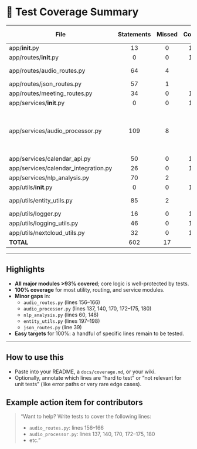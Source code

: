 
# 🧪 Test Coverage Summary

| File                             | Statements | Missed | Coverage | Lines Missing       |
|----------------------------------|:----------:|:------:|:--------:|--------------------|
| app/__init__.py                  |    13      |   0    | 100%     |                    |
| app/routes/__init__.py           |     0      |   0    | 100%     |                    |
| app/routes/audio_routes.py       |    64      |   4    | 94%      | 156-166            |
| app/routes/json_routes.py        |    57      |   1    | 98%      | 39                 |
| app/routes/meeting_routes.py     |    34      |   0    | 100%     |                    |
| app/services/__init__.py         |     0      |   0    | 100%     |                    |
| app/services/audio_processor.py  |   109      |   8    | 93%      | 137, 140, 170, 172-175, 180 |
| app/services/calendar_api.py     |    50      |   0    | 100%     |                    |
| app/services/calendar_integration.py | 26    |   0    | 100%     |                    |
| app/services/nlp_analysis.py     |    70      |   2    | 97%      | 60, 148            |
| app/utils/__init__.py            |     0      |   0    | 100%     |                    |
| app/utils/entity_utils.py        |    85      |   2    | 98%      | 197-198            |
| app/utils/logger.py              |    16      |   0    | 100%     |                    |
| app/utils/logging_utils.py       |    46      |   0    | 100%     |                    |
| app/utils/nextcloud_utils.py     |    32      |   0    | 100%     |                    |
| **TOTAL**                        |   602      |  17    | 97%      |                    |

---

## Highlights

- **All major modules >93% covered**; core logic is well-protected by tests.
- **100% coverage** for most utility, routing, and service modules.
- **Minor gaps** in:
  - `audio_routes.py` (lines 156–166)
  - `audio_processor.py` (lines 137, 140, 170, 172–175, 180)
  - `nlp_analysis.py` (lines 60, 148)
  - `entity_utils.py` (lines 197–198)
  - `json_routes.py` (line 39)
- **Easy targets** for 100%: a handful of specific lines remain to be tested.

---

## How to use this

- Paste into your README, a `docs/coverage.md`, or your wiki.
- Optionally, annotate which lines are “hard to test” or “not relevant for unit tests” (like error paths or very rare edge cases).

## Example action item for contributors

> “Want to help? Write tests to cover the following lines:  
> - `audio_routes.py`: lines 156–166  
> - `audio_processor.py`: lines 137, 140, 170, 172–175, 180  
> - etc.”
